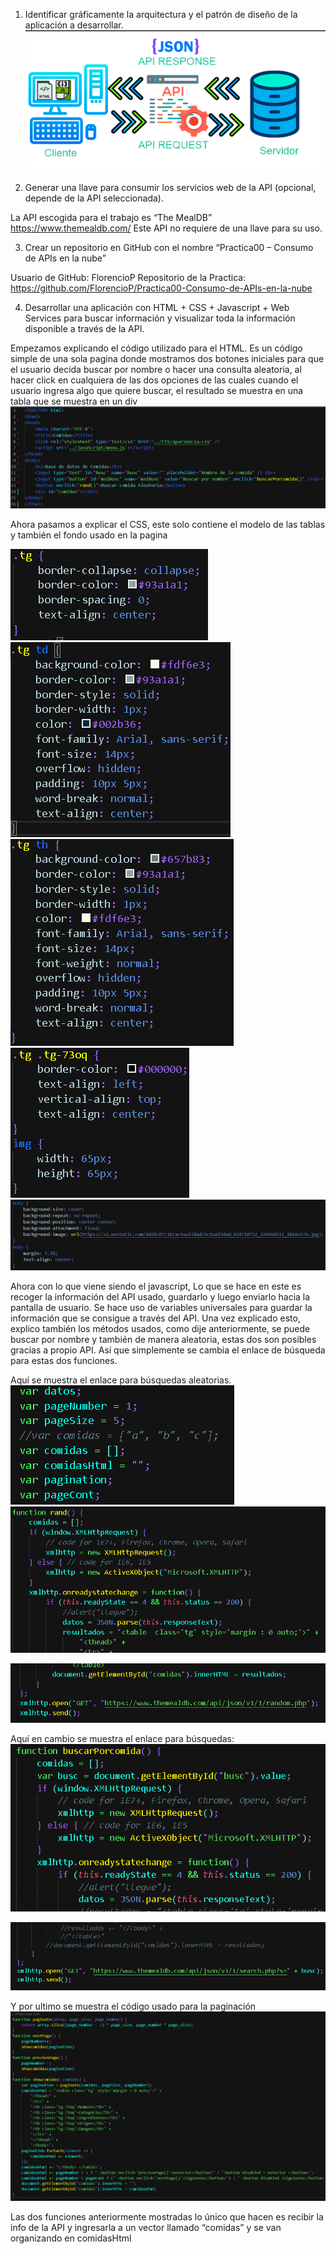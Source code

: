 
1.	Identificar gráficamente la arquitectura y el patrón de diseño de la aplicación a desarrollar.
![1](/READMEIMG/1.png?raw=true "Title")

2.	Generar una llave para consumir los servicios web de la API (opcional, depende de la API seleccionada).

La API escogida para el trabajo es “The MealDB” https://www.themealdb.com/ 
Este API no requiere de una llave para su uso.

3.	Crear un repositorio en GitHub con el nombre “Practica00 – Consumo de APIs en la nube”

Usuario de GitHub: FlorencioP
Repositorio de la Practica: https://github.com/FlorencioP/Practica00-Consumo-de-APIs-en-la-nube 

4.	Desarrollar una aplicación con HTML + CSS + Javascript + Web Services para buscar información y visualizar toda la información disponible a través de la API.

Empezamos explicando el código utilizado para el HTML.
Es un código simple de una sola pagina donde mostramos dos botones iniciales para que el usuario decida buscar por nombre o hacer una consulta aleatoria, al hacer click en cualquiera de las dos opciones de las cuales cuando el usuario ingresa algo que quiere buscar, el resultado se muestra en una tabla que se muestra en un div 
 ![2](/READMEIMG/2.png?raw=true "Title")

Ahora pasamos a explicar el CSS, este solo contiene el modelo de las tablas y también el fondo usado en la pagina 
   
   
![3](/READMEIMG/3.png?raw=true "Title")
![4](/READMEIMG/4.png?raw=true "Title")
![5](/READMEIMG/5.png?raw=true "Title")
![6](/READMEIMG/6.png?raw=true "Title")
![7](/READMEIMG/7.png?raw=true "Title")


Ahora con lo que viene siendo el javascript, Lo que se hace en este es recoger la información del API usado, guardarlo y luego enviarlo hacia la pantalla de usuario. Se hace uso de variables universales para guardar la información que se consigue a través del API. Una vez explicado esto, explico también los métodos usados, como dije anteriormente, se puede buscar por nombre y también de manera aleatoria, estas dos son posibles gracias a propio API. Así que simplemente se cambia el enlace de búsqueda para estas dos funciones.

Aquí se muestra el enlace para búsquedas aleatorias.
![8](/READMEIMG/8.png?raw=true "Title")
![9](/READMEIMG/9.png?raw=true "Title")

![10](/READMEIMG/10.png?raw=true "Title")


Aquí en cambio se muestra el enlace para búsquedas: 
![11](/READMEIMG/11.png?raw=true "Title")

![12](/READMEIMG/12.png?raw=true "Title")


Y por ultimo se muestra el código usado para la paginación
![13](/READMEIMG/13.png?raw=true "Title")


Las dos funciones anteriormente mostradas lo único que hacen es recibir la info de la API y ingresarla a un vector llamado “comidas” y se van organizando en comidasHtml 

